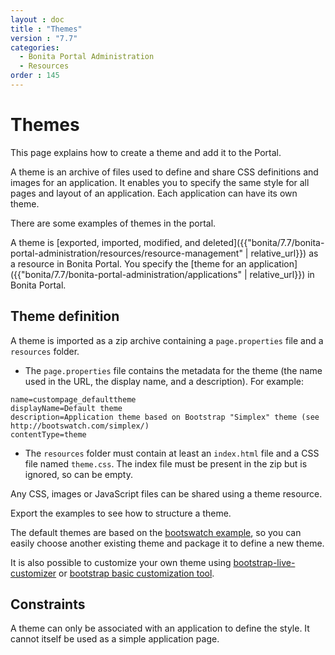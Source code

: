 ```yaml
---
layout : doc
title : "Themes"
version : "7.7"
categories:
  - Bonita Portal Administration
  - Resources
order : 145
---
```

# Themes

This page explains how to create a theme and add it to the Portal.

A theme is an archive of files used to define and share CSS definitions and images for an application.
It enables you to specify the same style for all pages and layout of an application.
Each application can have its own theme.

There are some examples of themes in the portal.

A theme is [exported, imported, modified, and deleted]({{"bonita/7.7/bonita-portal-administration/resources/resource-management" | relative_url}}) as a resource in Bonita Portal. You specify the [theme for an application]({{"bonita/7.7/bonita-portal-administration/applications" | relative_url}}) in Bonita Portal.

## Theme definition

A theme is imported as a zip archive containing a `page.properties` file and a `resources` folder.

* The `page.properties` file contains the metadata for the theme (the name used in the URL, the display name, and a description). For example: 
```properties
name=custompage_defaulttheme
displayName=Default theme
description=Application theme based on Bootstrap "Simplex" theme (see http://bootswatch.com/simplex/)
contentType=theme
```

* The `resources` folder must contain at least an `index.html` file and a CSS file named `theme.css`. The index file must be present in the zip but is ignored, so can be empty.

Any CSS, images or JavaScript files can be shared using a theme resource.

Export the examples to see how to structure a theme.

The default themes are based on the [bootswatch example](https://bootswatch.com/), so you can easily choose another existing theme and package it to define a new theme. 

It is also possible to customize your own theme using [bootstrap-live-customizer](http://bootstrap-live-customizer.com/) or [bootstrap basic customization tool](http://getbootstrap.com/customize/).

## Constraints

A theme can only be associated with an application to define the style. It cannot itself be used as a simple application page.
